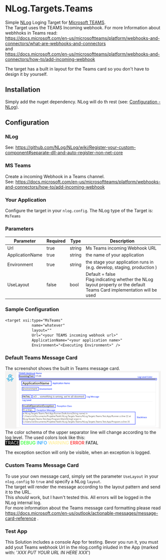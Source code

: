 # NLog.Targets.Teams

Simple [NLog](https://nlog-project.org/) Loging Target for [Microsoft TEAMS](https://products.office.com/en/microsoft-teams/group-chat-software?market=en).<br/>
The Target uses the TEAMS Incoming webhook. 
For more Information about webhhoks in Teams read:<br/>
https://docs.microsoft.com/en-us/microsoftteams/platform/webhooks-and-connectors/what-are-webhooks-and-connectors<br/> and <br/>
https://docs.microsoft.com/en-us/microsoftteams/platform/webhooks-and-connectors/how-to/add-incoming-webhook

The target has a built in layout for the Teams card so you don't have to design it by yourself.

## Installation
Simply add the nuget dependency. NLog will do th rest (see: [Configuration - NLog](#NLog)).


## Configuration

### NLog

See: https://github.com/NLog/NLog/wiki/Register-your-custom-component#separate-dll-and-auto-register-non-net-core

### MS Teams

Create a incoming Webhook in a Teams channel.<br/>
See: https://docs.microsoft.com/en-us/microsoftteams/platform/webhooks-and-connectors/how-to/add-incoming-webhook

### Your Application

Configure the target in your `nlog.config`.
The NLog type of the Target is:<br/>
`MsTeams`


### Parameters

Parameter | Required | Type | Description |
--------- | -------- | ---- | ----------- |
Url | true | string | Ms Teams incoming Webhook URL |
ApplicationName | true | string | the name of your application |
Environment | true | string | the stage your application runs in (e.g. develop, staging, production ) |
UseLayout | false | bool | Default = false <br/>Flag indicating whether the NLog layout property or the default Teams Card implementation will be used | 

### Sample Configuration
```
<target xsi:type="MsTeams" 
            name="whatever" 
            layout=""  
            Url="<your TEAMS incoming webhook url>"          
            ApplicationName="<your application name>"
            Environment="<Executing Environment>" />
```

### Default Teams Message Card

The screenshot shows the built in Teams message card.
![Built In Card](Screenshots/DefaultCard.png)
The color schema of the upper separator line will change according to the log level.
The used colors look like this:<br/>
<span style="background-color:black; color:#ffffff">TRACE</span>
<span style="color:#00ff00">DEBUG</span>
<span style="color:#0094FF">INFO</span>
<span style="color:#FFE97F">WARNING</span>
<span style="color:#ff0000">ERROR</span>
<span style="color:#000000">FATAL</span>

The exception section will only be visible, when an exception is logged.

### Custom Teams Message Card
To use your own message card, simply set the parameter `UseLayout` in your `nlog.config` to `true` and specify a NLog `layout`.<br/>
The target will render the message according to the layout pattern and send it to the URL.<br/>
This _should_ work, but I havn't tested this. All errors will be logged in the NLog internal log.<br/>
For more information about the Teams message card formatting please read https://docs.microsoft.com/en-us/outlook/actionable-messages/message-card-reference .

### Test App
This Solution includes a console App for testing. Bevor you run it, you must add yout Teams webhook Url in the nlog.config inluded in the App (marked with: '<i>XXX PUT YOUR URL IN HERE XXX</i>')



